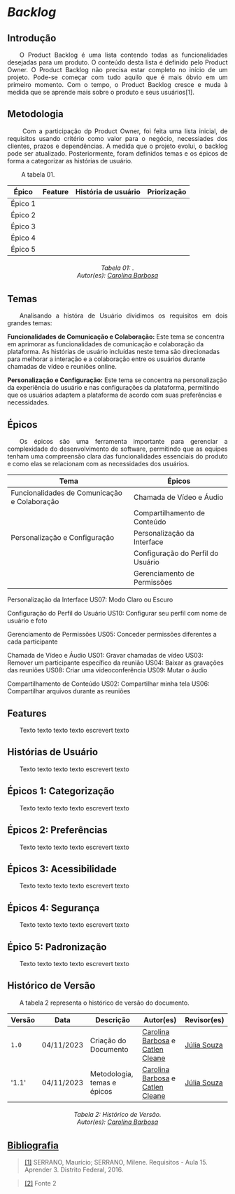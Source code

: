 # ***Backlog***

## **Introdução**
<p align="justify">
&emsp;&emsp;O Product Backlog é uma lista contendo todas as funcionalidades desejadas para
um produto. O conteúdo desta lista é definido pelo Product Owner. O Product
Backlog não precisa estar completo no início de um projeto. Pode-se começar
com tudo aquilo que é mais óbvio em um primeiro momento. Com o tempo, o
Product Backlog cresce e muda à medida que se aprende mais sobre o produto e
seus usuários[1].
</p>

## **Metodologia**
<p align="justify">
&emsp;&emsp; Com a participação dp Product Owner, foi feita uma lista inicial, de requisitos usando critério como valor para o negócio, necessiades dos clientes, prazos e dependências. A medida que o projeto evolui, o backlog pode ser atualizado. Posteriormente, foram definidos temas e os épicos de forma a categorizar as histórias de usuário.

<p align="justify">
&emsp;&emsp; A tabela 01.
</p>

| Épico | Feature | História de usuário | Priorização | 
| ------ | ---- | --------- | --------- | 
|  Épico 1 |  |  |  |  
|  Épico 2 |  |  |  |  
|  Épico 3 |  |  |  | 
|  Épico 4 |  |  |  | 
|  Épico 5 |  |  |  |    
<p align="justify">
<h6 align= "center"> Tabela 01: .
<br> Autor(es): <a href="https://github.com/CarolinaBarb">Carolina Barbosa</a></h6>
</p>

## **Temas**
<p align="justify">
&emsp;&emsp;Analisando a históra de Usuário dividimos os requisitos em dois grandes temas:

**Funcionalidades de Comunicação e Colaboração:** Este tema se concentra em aprimorar as funcionalidades de comunicação e colaboração da plataforma. As histórias de usuário incluídas neste tema são direcionadas para melhorar a interação e a colaboração entre os usuários durante chamadas de vídeo e reuniões online.

**Personalização e Configuração:** Este tema se concentra na personalização da experiência do usuário e nas configurações da plataforma, permitindo que os usuários adaptem a plataforma de acordo com suas preferências e necessidades.

</p>

## **Épicos**
<p align="justify">
&emsp;&emsp;Os épicos são uma ferramenta importante para gerenciar a complexidade do desenvolvimento de software, permitindo que as equipes tenham uma compreensão clara das funcionalidades essenciais do produto e como elas se relacionam com as necessidades dos usuários.
</p>

|Tema|Épicos|
|------|-----|
|Funcionalidades de Comunicação e Colaboração|Chamada de Vídeo e Áudio|
| |Compartilhamento de Conteúdo|
|Personalização e Configuração|Personalização da Interface|
| |Configuração do Perfil do Usuário|
| |Gerenciamento de Permissões|



Personalização da Interface
US07: Modo Claro ou Escuro

Configuração do Perfil do Usuário
US10: Configurar seu perfil com nome de usuário e foto

Gerenciamento de Permissões
US05: Conceder permissões diferentes a cada participante

Chamada de Vídeo e Áudio
US01: Gravar chamadas de vídeo
US03: Remover um participante específico da reunião
US04: Baixar as gravações das reuniões
US08: Criar uma videoconferência
US09: Mutar o áudio

Compartilhamento de Conteúdo
US02: Compartilhar minha tela
US06: Compartilhar arquivos durante as reuniões

## **Features**
<p align="justify">
&emsp;&emsp;Texto 
texto texto texto escrevert  texto
</p>

## **Histórias de Usuário**
<p align="justify">
&emsp;&emsp;Texto 
texto texto texto escrevert  texto
</p>

## **Épicos 1: Categorização**
<p align="justify">
&emsp;&emsp;Texto 
texto texto texto escrevert  texto
</p>

## **Épicos 2: Preferências**
<p align="justify">
&emsp;&emsp;Texto 
texto texto texto escrevert  texto
</p>

## **Épicos 3: Acessibilidade**
<p align="justify">
&emsp;&emsp;Texto 
texto texto texto escrevert  texto
</p>

## **Épicos 4: Segurança**
<p align="justify">
&emsp;&emsp;Texto 
texto texto texto escrevert  texto
</p>

## **Épico 5: Padronização**
<p align="justify">
&emsp;&emsp;Texto 
texto texto texto escrevert  texto
</p>


## **Histórico de Versão**
<p align="justify">
&emsp;&emsp;A tabela 2 representa o histórico de versão do documento.
</p>

| Versão | Data | Descrição | Autor(es) | Revisor(es) |
| ------ | ---- | --------- | --------- | ---------- |
| `1.0`  | 04/11/2023 | Criação do Documento | [Carolina Barbosa](https://github.com/CarolinaBarb) e [Catlen Cleane](https://github.com/catlenc) |  [Júlia Souza](https://github.com/JuliaSSouza) |
|'1.1' |04/11/2023| Metodologia, temas e épicos| [Carolina Barbosa](https://github.com/CarolinaBarb) e [Catlen Cleane](https://github.com/catlenc) |  [Júlia Souza](https://github.com/JuliaSSouza) |
<h6 align= "center"> Tabela 2: Histórico de Versão.
<br> Autor(es): <a href="https://github.com/CarolinaBarb">Carolina Barbosa </h6>

## **Bibliografia**
> <a href="https://aprender3.unb.br/pluginfile.php/2692826/mod_resource/content/1/Requisitos%20-%20Aula%2015a.pdf">[1]</a> SERRANO, Maurício; SERRANO, Milene. Requisitos - Aula 15. Aprender 3. Distrito Federal, 2016. 

> <a href="https://Link_da_fonte">[2]</a> Fonte 2
